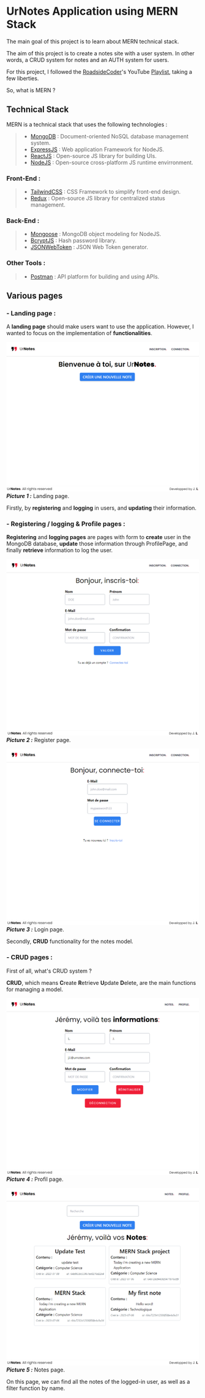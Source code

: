 # UrNotes Application using MERN Stack

The main goal of this project is to learn about MERN technical stack.

The aim of this project is to create a notes site with a user system.
In other words, a CRUD system for notes and an AUTH system for users.

For this project, I followed the [RoadsideCoder](https://www.youtube.com/@RoadsideCoder)'s YouTube [Playlist](https://www.youtube.com/playlist?list=PLKhlp2qtUcSYC7EffnHzD-Ws2xG-j3aYo), taking a few liberties.

So, what is MERN ?

## Technical Stack

MERN is a technical stack that uses the following technologies :

> - [MongoDB](https://www.mongodb.com/) : Document-oriented NoSQL database management system.
> - [ExpressJS](https://expressjs.com/) : Web application Framework for NodeJS.
> - [ReactJS](https://react.dev/) : Open-source JS library for building UIs.
> - [NodeJS](https://nodejs.org/en) : Open-source cross-platform JS runtime envirronment.

### Front-End :

> - [TailwindCSS](https://tailwindcss.com/) : CSS Framework to simplify front-end design.
> - [Redux](https://redux.js.org/) : Open-source JS library for centralized status management.

### Back-End :

> - [Mongoose](https://mongoosejs.com/) : MongoDB object modeling for NodeJS.
> - [BcryptJS](https://www.npmjs.com/package/bcrypt) : Hash password library.
> - [JSONWebToken](https://www.npmjs.com/package/jsonwebtoken) : JSON Web Token generator.

### Other Tools :

> - [Postman](https://www.postman.com/) : API platform for building and using APIs.

## Various pages

### - Landing page :

A **landing page** should make users want to use the application.
However, I wanted to focus on the implementation of **functionalities**.

![Landing page](./assets/landing.PNG "Landing page")
**_Picture 1 :_** Landing page.

Firstly, by **registering** and **logging** in users, and **updating** their information.

### - Registering / logging & Profile pages :

**Registering** and **logging pages** are pages with form to **create** user in the MongoDB database, **update** those information through ProfilePage, and finally **retrieve** information to log the user.

![Register page](./assets/signup.PNG "Register page")
**_Picture 2 :_** Register page.

![Login page](./assets/login.PNG "Login page")
**_Picture 3 :_** Login page.

Secondly, **CRUD** functionality for the notes model.

### - CRUD pages :

First of all, what's CRUD system ?

**CRUD**, which means **C**reate **R**etrieve **U**pdate **D**elete, are the main functions for managing a model.

![Profil page](./assets/profile.PNG "Profil page / Update page")
**_Picture 4 :_** Profil page.

![Notes retrieve page](./assets/notes.PNG "Notes retrieve page")
**_Picture 5 :_** Notes page.

On this page, we can find all the notes of the logged-in user, as well as a filter function by name.
